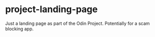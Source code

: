 # project-landing-page
Just a landing page as part of the Odin Project. Potentially for a scam blocking app.
